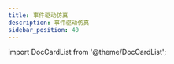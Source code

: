 ```yaml
---
title: 事件驱动仿真
description: 事件驱动仿真
sidebar_position: 40
---
```



import DocCardList from '@theme/DocCardList';

<DocCardList />
